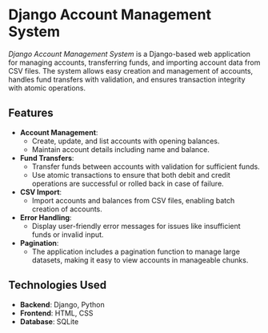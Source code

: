 # **Django Account Management System**

*Django Account Management System* is a Django-based web application for managing accounts, transferring funds, and importing account data from CSV files. The system allows easy creation and management of accounts, handles fund transfers with validation, and ensures transaction integrity with atomic operations.

## **Features**
- **Account Management**:
  - Create, update, and list accounts with opening balances.
  - Maintain account details including name and balance.
- **Fund Transfers**:
  - Transfer funds between accounts with validation for sufficient funds.
  - Use atomic transactions to ensure that both debit and credit operations are successful or rolled back in case of failure.
- **CSV Import**:
  - Import accounts and balances from CSV files, enabling batch creation of accounts.
- **Error Handling**:
  - Display user-friendly error messages for issues like insufficient funds or invalid input.
- **Pagination**:
  - The application includes a pagination function to manage large datasets, making it easy to view accounts in manageable chunks.

## **Technologies Used**
- **Backend**: Django, Python
- **Frontend**: HTML, CSS
- **Database**: SQLite 
